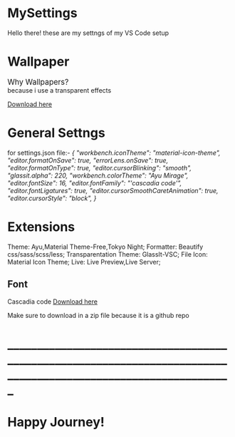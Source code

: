 # MySettings
Hello there! these are my settngs of my VS Code setup


<h1>Wallpaper</h1>
<p><big>Why Wallpapers?</big><br>
because i use a transparent effects</p>
<a href="https://www.freepik.com/free-vector/night-ocean-landscape-full-moon-stars-shine_17740155.htm#fromView=keyword&page=1&position=4&uuid=c56f4aaa-22e3-40e6-a21e-de868c31530b&query=Desktop+Wallpaper">Download here</a>

<h1>General Settngs</h1>

for settings.json file:-
<i>{
  "workbench.iconTheme": "material-icon-theme",
  "editor.formatOnSave": true,
  "errorLens.onSave": true,
  "editor.formatOnType": true,
  "editor.cursorBlinking": "smooth",
  "glassit.alpha": 220,
  "workbench.colorTheme": "Ayu Mirage",
  "editor.fontSize": 16,
  "editor.fontFamily": "'cascadia code'",
  "editor.fontLigatures": true,
  "editor.cursorSmoothCaretAnimation": true,
  "editor.cursorStyle": "block",
}</i>

<h1>Extensions</h1>

Theme: Ayu,Material Theme-Free,Tokyo Night;
Formatter: Beautify css/sass/scss/less;
Transparentation Theme: GlassIt-VSC;
File Icon: Material Icon Theme;
Live: Live Preview,Live Server;

<h2>Font</h2>
Cascadia code
<a href="https://github.com/microsoft/cascadia-code">Download here</a>
<p>Make sure to download in a zip file because it is a github repo</p>

<h1>________________________________________________________________________________________________________________</h1>
<h1>Happy Journey!</h1>
